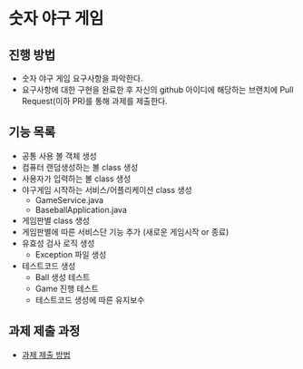 # 숫자 야구 게임
## 진행 방법
* 숫자 야구 게임 요구사항을 파악한다.
* 요구사항에 대한 구현을 완료한 후 자신의 github 아이디에 해당하는 브랜치에 Pull Request(이하 PR)를 통해 과제를 제출한다.

## 기능 목록 
* 공통 사용 볼 객체 생성
* 컴퓨터 랜덤생성하는 볼 class 생성
* 사용자가 입력하는 볼 class 생성
* 야구게임 시작하는 서비스/어플리케이션 class 생성
  - GameService.java
  - BaseballApplication.java
* 게임판별 class 생성
* 게임판별에 따른 서비스단 기능 추가 (새로운 게임시작 or 종료) 
* 유효성 검사 로직 생성
  - Exception 파일 생성
* 테스트코드 생성
  - Ball 생성 테스트
  - Game 진행 테스트
  - 테스트코드 생성에 따른 유지보수
  

## 과제 제출 과정
* [과제 제출 방법](https://github.com/next-step/nextstep-docs/tree/master/precourse)
